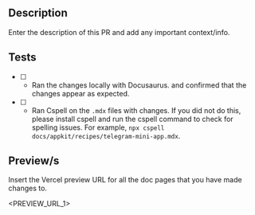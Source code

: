 ## Description

Enter the description of this PR and add any important context/info.

## Tests

- [ ] - Ran the changes locally with Docusaurus. and confirmed that the changes appear as expected.
- [ ] - Ran Cspell on the `.mdx` files with changes. If you did not do this, please install cspell and run the cspell command to check for spelling issues. For example, `npx cspell docs/appkit/recipes/telegram-mini-app.mdx`.

## Preview/s

Insert the Vercel preview URL for all the doc pages that you have made changes to.

<PREVIEW_URL_1>
